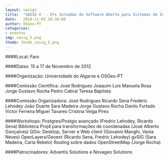 ```yaml
---
layout: sasigs
title:  "SASIG V  - 5ªs Jornadas de Software Aberto para Sistemas de Informação Geográfica"
date:   2010-11-03 18:30:00
author: OSGeo-PT
categories:
- eventos
img: sasig_5.png
thumb: thumb_sasig_5.png
---
```

####Local:
Faro

####Datas:
15 a 17 de Novembro de 2012

####Organização:
Universidade do Algarve e OSGeo-PT

####Comissão Científica: 
José Rodrigues
Joaquim Luís
Manuela Rosa
Jorge Gustavo Rocha
Pedro Cabral
Teresa Baptista
 
####Comissão Organizadora:
José Rodrigues
Ricardo Sena
Frederic Lehodey
João Duarte
Sara Madeira
Jorge Gustavo Rocha
Danilo Furtado
Victor Ferreira
Miguel Tavares
Cristina Veiga Pires
 
####Workshops:
Postgres/Postgis avançado (Fredric Lehodey, Ricardo Sena)
Biblioteca Proj4 para transformações de coordenadas (José Alberto Gonçalves)
QGis: Desktop, Server e Web client (Giovanni Manghi, Vania Neves)
OpenLayers/Geoext (Ricardo Sena, Fredric Lehodey)
gvSIG (Sara Madeira, Carla Rebelo)
Routing sobre dados OpenStreetMap (Jorge Rocha)

####Patrocinadores:
Advantis Solutions e Novageo Solutions
